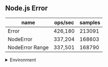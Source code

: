 ## Node.js Error

|name|ops/sec|samples|
|-|-|-|
|Error|426,180|213091|
|NodeError|337,204|168603|
|NodeError Range|337,501|168790|


<details>
<summary>Environment</summary>

* __Machine:__ linux x64 | 4 vCPUs | 7.6GB Mem
* __Run:__ Mon Sep 30 2024 21:14:50 GMT+0000 (Coordinated Universal Time)
</details>

<!--
{"environment":{"platform":"linux","arch":"x64","cpus":4,"totalMemory":7.597888946533203},"benchmarks":[{"name":"Error","opsSec":426180.2961311761,"samples":213091},{"name":"NodeError","opsSec":337204.2600260183,"samples":168603},{"name":"NodeError Range","opsSec":337501.6388694873,"samples":168790}]}-->
